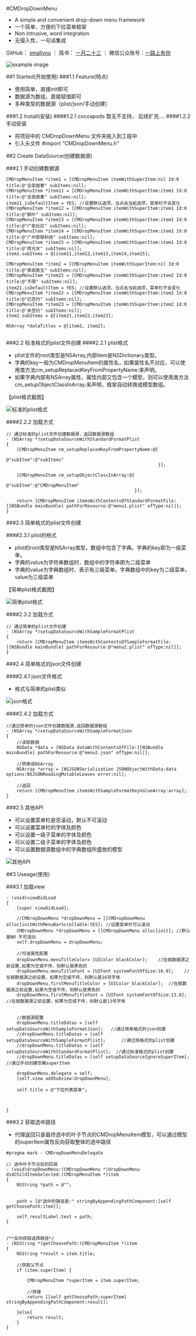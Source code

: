 #CMDropDownMenu

* A simple and convenient drop-down menu framework
* 一个简单、方便的下拉菜单框架
* Non intrusive, word integration
* 无侵入性，一句话集成

GitHub： <a href="https://github.com/smallyou/">smallyou</a> ｜ 简书： <a href = "http://www.jianshu.com/u/ebb60643b57c">一月二十三</a> ｜ 微信公众账号：<a href="http://mp.weixin.qq.com/profile?src=3&timestamp=1490455751&ver=1&signature=jIE4PWv2qLeVLFSo1-y2R-M8jRHSEV-opZxbR5KhDUEOlgR-xxFbi*kC2QTRiqiVqJhtQB8ibIuP2dmvR2CtGw==">一路上有你</a>

![example image](CMDropDownMenu.gif)


##1 Started(开始使用)
###1.1 Feature(特点)
* 使用简单，直接init即可
* 数据源为数组，直接赋值即可
* 多种类型的数据源（plist/json/手动创建）

###1.2 Install(安装)
####1.2.1 cocoapods
暂无不支持， 后续扩充....
####1.2.2 手动安装
* 将项目中的 <a>CMDropDownMenu</a> 文件夹拖入到工程中
* 引入头文件 <a>#import "CMDropDownMenu.h"</a>

##2 Create DataSource(创建数据源)

###2.1 手动创建数据源
```
CMDropMenuItem *item1 = [CMDropMenuItem itemWithSuperItem:nil Id:0 title:@"全部居委" subItems:nil];
CMDropMenuItem *item11 = [CMDropMenuItem itemWithSuperItem:item1 Id:0 title:@"全部居委" subItems:nil];
item11.isDefaultItem = YES; //设置默认选项，当点击当前选项，菜单栏不会变化
CMDropMenuItem *item12 = [CMDropMenuItem itemWithSuperItem:item1 Id:0 title:@"枫叶" subItems:nil];
CMDropMenuItem *item13 = [CMDropMenuItem itemWithSuperItem:item1 Id:0 title:@"广氮社区" subItems:nil];
CMDropMenuItem *item14 = [CMDropMenuItem itemWithSuperItem:item1 Id:0 title:@"广州景联科技" subItems:nil];
CMDropMenuItem *item15 = [CMDropMenuItem itemWithSuperItem:item1 Id:0 title:@"荷光东" subItems:nil];
item1.subItems = @[item11,item12,item13,item14,item15];
    
CMDropMenuItem *item2 = [CMDropMenuItem itemWithSuperItem:nil Id:0 title:@"家庭医生" subItems:nil];
CMDropMenuItem *item21 = [CMDropMenuItem itemWithSuperItem:item2 Id:0 title:@"不限" subItems:nil];
item21.isDefaultItem = YES; //设置默认选项，当点击当前选项，菜单栏不会变化
CMDropMenuItem *item22 = [CMDropMenuItem itemWithSuperItem:item2 Id:0 title:@"已签约" subItems:nil];
CMDropMenuItem *item23 = [CMDropMenuItem itemWithSuperItem:item2 Id:0 title:@"未签约" subItems:nil];
item2.subItems = @[item21,item22,item23];

NSArray *dataTitles = @[item1, item2];
	
```

###2.2 标准格式的plist文件创建
####2.2.1 plist格式
* plist文件的root类型是NSArray,内部item是NSDictionary类型。
* 字典的key一般为<a>CMDropMenuItem</a>的属性名，如果属性名不对应，可以使用类方法<a>cm_setupReplacedKeyFromPropertyName:</a>来声明。
* 如果字典内部有NSArray属性，属性内部又包含一个模型，则可以使用类方法<a>cm_setupObjectClassInArray:</a>来声明，框架自动转换成模型数组。

【plist格式截图】

![标准的plist格式](标准的plist.png)

####2.2.2 加载方式
```
// 通过标准的plist文件创建数据源，返回数据源数组
- (NSArray *)setupDataSourceWithStandardFormatPlist
{
    [CMDropMenuItem cm_setupReplacedKeyFromPropertyName:@{
                                                          @"subItem":@"subItems"
                                                          }];
    
    [CMDropMenuItem cm_setupObjectClassInArray:@{
                                                 @"subItem":@"CMDropMenuItem"
                                                 }];
    
    return [CMDropMenuItem itemsWithContentsOfStandardFormatFile:[[NSBundle mainBundle] pathForResource:@"menu1.plist" ofType:nil]];
}
```

###2.3 简单格式的plist文件创建

####2.3.1 plist的格式
* plist的root类型是NSArray类型，数组中包含了字典。字典的key即为一级菜单。
* 字典的value为字符串数组时，数组中的字符串即为二级菜单
* 字典的value为字典数组时，表示有三级菜单。字典数组中的key为二级菜单，value为三级菜单

【简单plist格式截图】

![简单plist格式](简单的plist.png)


####2.3.2 加载方式
```
// 通过简单的plist文件创建
- (NSArray *)setupDataSourceWithSampleFormatPlist
{
    return [CMDropMenuItem itemsWithContentsOfSampleFormatFile:[[NSBundle mainBundle] pathForResource:@"menu2.plist" ofType:nil]];
}

```




###2.4 简单格式的json文件创建

####2.4.1 json文件格式
* 格式与简单的plist类似

![json格式](简单的json.png)

####2.4.2 加载方式
```
//通过简单的json文件创建数据源,返回数据源数组
- (NSArray *)setupDataSourceWithSampleFormatJson
{
    //读取数据
    NSData *data = [NSData dataWithContentsOfFile:[[NSBundle mainBundle] pathForResource:@"menu2.json" ofType:nil]];
    
    //转换成NSArray
    NSArray *array = [NSJSONSerialization JSONObjectWithData:data options:NSJSONReadingMutableLeaves error:nil];
    
    //返回
    return [CMDropMenuItem itemsWithSampleFormatKeyValueArray:array];
}
```


###2.5 其他API
* 可以设置菜单栏是否滚动，默认不可滚动
* 可以设置菜单栏的字体及颜色
* 可以设置一级子菜单的字体及颜色
* 可以设置二级子菜单的字体及颜色
* 可以设置数据源数组中的字典数组所盛放的模型


![其他API](其他API.png)



##3 Useage(使用)

###3.1 加载view

```
- (void)viewDidLoad
{
	[super viewDidLoad];
	
	//CMDropDownMenu *dropDownMenu = [[CMDropDownMenu alloc]initWithMenuBarScrollable:YES]; //设置菜单栏可以滚动  
    CMDropDownMenu *dropDownMenu = [[CMDropDownMenu alloc]init]; //默认是NO 不可滚动
    self.dropDownMenu = dropDownMenu;
    
    //可选属性配置
    dropDownMenu.menuTitleColor= [UIColor blackColor];    //在赋数据源之前设置,如果为空或不传，则默认是黑色的
    dropDownMenu.menuTitleFont = [UIFont systemFontOfSize:16.0];    //在赋数据源之前设置，如果为空或不传，则默认是16号字体
    dropDownMenu.firstMenuTitleColor = [UIColor blackColor];  //在赋数据源之前设置,如果为空或不传，则默认是黑色的
    dropDownMenu.firstMenuTitleFont = [UIFont systemFontOfSize:13.0]; //在赋数据源之前设置，如果为空或不传，则默认是13号字体
    
    
    //数据源配置
    dropDownMenu.titleDatas = [self setupDataSourceWithSampleFormatJson];   //通过简单格式的json创建
    //dropDownMenu.titleDatas = [self setupDataSourceWithSampleFormatPlist];      //通过简格式的plist创建
    //dropDownMenu.titleDatas = [self setupDataSourceWithStandardFormatPlist];  //通过标准格式的plist创建
    //dropDownMenu.titleDatas = [self setupDataSourceIgnoreSuperItem];  //通过手动创建忽略superItem
    
    dropDownMenu.delegate = self;
    [self.view addSubview:dropDownMenu];
  
    self.title = @"下拉列表菜单";

	
	
}
```

###3.2 获取选中路径

* 代理返回只是最终选中的叶子节点的CMDropMenuItem模型，可以通过模型的superItem属性反向获取整体的选中路径

```
#pragma mark - CMDropDownMenuDelegate

// 选中叶子节点后的回调
- (void)dropDownMenu:(CMDropDownMenu *)dropDownMenu didChildItemSelected:(CMDropMenuItem *)item
{
    NSString *path = @"";
    

    path = [@"选中的路径是:" stringByAppendingPathComponent:[self getChoosePath:item]];
    
    self.resultLabel.text = path;   
}


/**反向获取选择路径*/
- (NSString *)getChoosePath:(CMDropMenuItem *)item
{
    NSString *result = item.title;
    
    //获取父节点
    if (item.superItem) {
        
        CMDropMenuItem *superItem = item.superItem;
    
        //拼接
        return [[self getChoosePath:superItem] stringByAppendingPathComponent:result];
        
    }else{
        return result;
    }    
}

```

